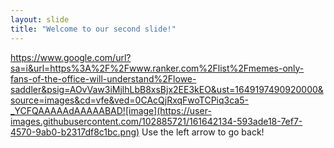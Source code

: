 ```yaml
---
layout: slide
title: "Welcome to our second slide!"
---
```

https://www.google.com/url?sa=i&url=https%3A%2F%2Fwww.ranker.com%2Flist%2Fmemes-only-fans-of-the-office-will-understand%2Flowe-saddler&psig=AOvVaw3iMjlhLbB8xsBjx2EE3kEO&ust=1649197490920000&source=images&cd=vfe&ved=0CAcQjRxqFwoTCPiq3ca5-_YCFQAAAAAdAAAAABAD![image](https://user-images.githubusercontent.com/102885721/161642134-593ade18-7ef7-4570-9ab0-b2317df8c1bc.png)
Use the left arrow to go back!

